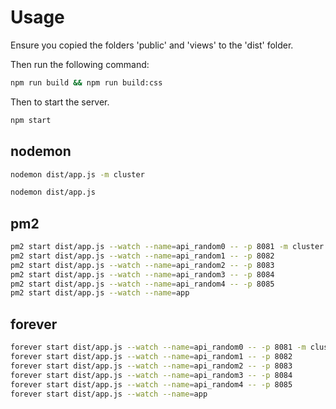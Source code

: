 # Usage

Ensure you copied the folders 'public' and 'views' to the 'dist' folder.

Then run the following command:

```bash
npm run build && npm run build:css
```

Then to start the server.

```bash
npm start
```

## nodemon

```bash
nodemon dist/app.js -m cluster
```

```bash
nodemon dist/app.js
```

## pm2

```bash
pm2 start dist/app.js --watch --name=api_random0 -- -p 8081 -m cluster 
pm2 start dist/app.js --watch --name=api_random1 -- -p 8082 
pm2 start dist/app.js --watch --name=api_random2 -- -p 8083 
pm2 start dist/app.js --watch --name=api_random3 -- -p 8084 
pm2 start dist/app.js --watch --name=api_random4 -- -p 8085 
pm2 start dist/app.js --watch --name=app 
```

## forever

```bash
forever start dist/app.js --watch --name=api_random0 -- -p 8081 -m cluster 
forever start dist/app.js --watch --name=api_random1 -- -p 8082 
forever start dist/app.js --watch --name=api_random2 -- -p 8083 
forever start dist/app.js --watch --name=api_random3 -- -p 8084 
forever start dist/app.js --watch --name=api_random4 -- -p 8085 
forever start dist/app.js --watch --name=app 
```
